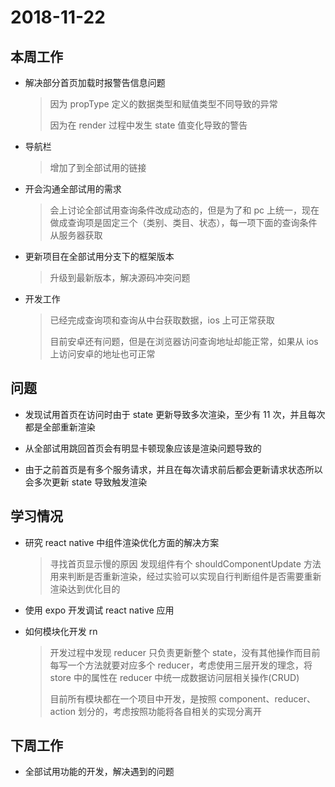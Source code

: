 # 2018-11-22

## 本周工作

- 解决部分首页加载时报警告信息问题

  > 因为 propType 定义的数据类型和赋值类型不同导致的异常
  >
  > 因为在 render 过程中发生 state 值变化导致的警告

- 导航栏

  > 增加了到全部试用的链接

- 开会沟通全部试用的需求

  > 会上讨论全部试用查询条件改成动态的，但是为了和 pc 上统一，现在做成查询项是固定三个（类别、类目、状态），每一项下面的查询条件从服务器获取

- 更新项目在全部试用分支下的框架版本

  > 升级到最新版本，解决源码冲突问题

- 开发工作

  > 已经完成查询项和查询从中台获取数据，ios 上可正常获取
  >
  > 目前安卓还有问题，但是在浏览器访问查询地址却能正常，如果从 ios 上访问安卓的地址也可正常

## 问题

- 发现试用首页在访问时由于 state 更新导致多次渲染，至少有 11 次，并且每次都是全部重新渲染

- 从全部试用跳回首页会有明显卡顿现象应该是渲染问题导致的

- 由于之前首页是有多个服务请求，并且在每次请求前后都会更新请求状态所以会多次更新 state 导致触发渲染

## 学习情况

- 研究 react native 中组件渲染优化方面的解决方案

  > 寻找首页显示慢的原因
  > 发现组件有个 shouldComponentUpdate 方法用来判断是否重新渲染，经过实验可以实现自行判断组件是否需要重新渲染达到优化目的

- 使用 expo 开发调试 react native 应用

- 如何模块化开发 rn

  > 开发过程中发现 reducer 只负责更新整个 state，没有其他操作而目前每写一个方法就要对应多个 reducer，考虑使用三层开发的理念，将 store 中的属性在 reducer 中统一成数据访问层相关操作(CRUD)
  >
  > 目前所有模块都在一个项目中开发，是按照 component、reducer、action 划分的，考虑按照功能将各自相关的实现分离开

## 下周工作

- 全部试用功能的开发，解决遇到的问题
